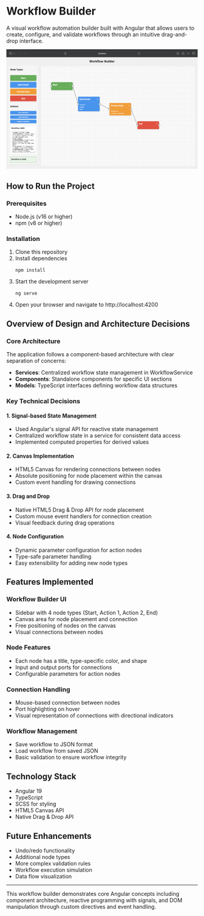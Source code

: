 # Workflow Builder

A visual workflow automation builder built with Angular that allows users to create, configure, and validate workflows through an intuitive drag-and-drop interface.

![Workflow Builder Screenshot](workflow-builder/assets/workflow-img.png)

## How to Run the Project

### Prerequisites
- Node.js (v16 or higher)
- npm (v8 or higher)

### Installation
1. Clone this repository
2. Install dependencies
   ```
   npm install
   ```
3. Start the development server
   ```
   ng serve
   ```
4. Open your browser and navigate to http://localhost:4200

## Overview of Design and Architecture Decisions

### Core Architecture
The application follows a component-based architecture with clear separation of concerns:
- **Services**: Centralized workflow state management in WorkflowService
- **Components**: Standalone components for specific UI sections
- **Models**: TypeScript interfaces defining workflow data structures

### Key Technical Decisions

#### 1. Signal-based State Management
- Used Angular's signal API for reactive state management
- Centralized workflow state in a service for consistent data access
- Implemented computed properties for derived values

#### 2. Canvas Implementation
- HTML5 Canvas for rendering connections between nodes
- Absolute positioning for node placement within the canvas
- Custom event handling for drawing connections

#### 3. Drag and Drop
- Native HTML5 Drag & Drop API for node placement
- Custom mouse event handlers for connection creation
- Visual feedback during drag operations

#### 4. Node Configuration
- Dynamic parameter configuration for action nodes
- Type-safe parameter handling
- Easy extensibility for adding new node types

## Features Implemented

### Workflow Builder UI
- Sidebar with 4 node types (Start, Action 1, Action 2, End)
- Canvas area for node placement and connection
- Free positioning of nodes on the canvas
- Visual connections between nodes

### Node Features
- Each node has a title, type-specific color, and shape
- Input and output ports for connections
- Configurable parameters for action nodes

### Connection Handling
- Mouse-based connection between nodes
- Port highlighting on hover
- Visual representation of connections with directional indicators

### Workflow Management
- Save workflow to JSON format
- Load workflow from saved JSON
- Basic validation to ensure workflow integrity

## Technology Stack
- Angular 19
- TypeScript
- SCSS for styling
- HTML5 Canvas API
- Native Drag & Drop API

## Future Enhancements
- Undo/redo functionality
- Additional node types
- More complex validation rules
- Workflow execution simulation
- Data flow visualization

---

This workflow builder demonstrates core Angular concepts including component architecture, reactive programming with signals, and DOM manipulation through custom directives and event handling.
